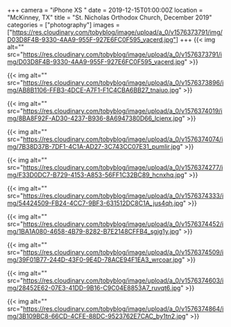 +++
camera = "iPhone XS "
date = 2019-12-15T01:00:00Z
location = "McKinney, TX"
title = "St. Nicholas Orthodox Church, December 2019"
categories = ["photography"]
images = ["https://res.cloudinary.com/tobyblog/image/upload/a_0/v1576373791/img/D03D8F4B-9330-4AA9-955F-927E6FC0F595_vacerd.jpg"]
+++
{{< img alt="" src="https://res.cloudinary.com/tobyblog/image/upload/a_0/v1576373791/img/D03D8F4B-9330-4AA9-955F-927E6FC0F595_vacerd.jpg" >}}
<!--more-->

{{< img alt="" src="https://res.cloudinary.com/tobyblog/image/upload/a_0/v1576373896/img/AB8B1106-FFB3-4DCE-A7F1-F1C4CBA6BB27_tnaiuo.jpg" >}}

{{< img alt="" src="https://res.cloudinary.com/tobyblog/image/upload/a_0/v1576374019/img/8BA8F92F-AD30-4237-B936-8A6947380D66_lcienx.jpg" >}}

{{< img alt="" src="https://res.cloudinary.com/tobyblog/image/upload/a_0/v1576374074/img/7B38D37B-7DF1-4C1A-AD27-3C743CC07E31_pumlir.jpg" >}}

{{< img alt="" src="https://res.cloudinary.com/tobyblog/image/upload/a_0/v1576374277/img/F33D0DC7-B729-4153-A853-56FF1C32BC89_hcnxhq.jpg" >}}

{{< img alt="" src="https://res.cloudinary.com/tobyblog/image/upload/a_0/v1576374333/img/54424509-FB24-4CC7-9BF3-631512DC8C1A_jus4qh.jpg" >}}

{{< img alt="" src="https://res.cloudinary.com/tobyblog/image/upload/a_0/v1576374452/img/1BA1A080-4658-4B79-8282-B7E2148CFFB4_sgjg1y.jpg" >}}

{{< img alt="" src="https://res.cloudinary.com/tobyblog/image/upload/a_0/v1576374509/img/39F01B77-244D-43F0-9E4D-78ACE94F1EA3_wrcoar.jpg" >}}

{{< img alt="" src="https://res.cloudinary.com/tobyblog/image/upload/a_0/v1576374603/img/28452E62-07E3-41DD-9B16-C9C04E8853A7_ruvqt6.jpg" >}}

{{< img alt="" src="https://res.cloudinary.com/tobyblog/image/upload/a_0/v1576374864/img/3B109BC8-66CD-4CFE-88DC-9523762E7CAC_by1tn2.jpg" >}}
